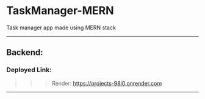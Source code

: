 # TaskManager-MERN
Task manager app made using MERN stack

---
## Backend:
### Deployed Link:
>>>Render: https://projects-98l0.onrender.com

---